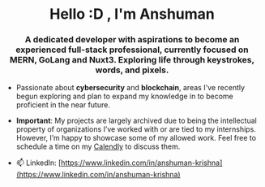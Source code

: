 <h1 align="center">Hello :D , I'm Anshuman</h1>
<h3 align="center">A dedicated developer with aspirations to become an experienced full-stack professional, currently focused on MERN, GoLang and Nuxt3. Exploring life through keystrokes, words, and pixels.</h3>

- Passionate about **cybersecurity** and **blockchain**, areas I've recently begun exploring and plan to expand my knowledge in to become proficient in the near future.

- **Important**: My projects are largely archived due to being the intellectual property of organizations I’ve worked with or are tied to my internships. However, I’m happy to showcase some of my allowed work. Feel free to schedule a time on my [Calendly](https://calendly.com/d/cpk7-8sz-cc6/30-minute-meeting) to discuss them.

- 📫 LinkedIn: [https://www.linkedin.com/in/anshuman-krishna](https://www.linkedin.com/in/anshuman-krishna)

